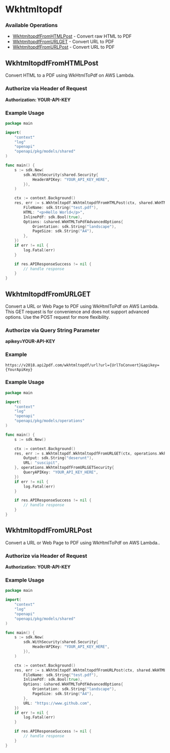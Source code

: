 # Wkhtmltopdf

### Available Operations

* [WkhtmltopdfFromHTMLPost](#wkhtmltopdffromhtmlpost) - Convert raw HTML to PDF
* [WkhtmltopdfFromURLGET](#wkhtmltopdffromurlget) - Convert URL to PDF
* [WkhtmltopdfFromURLPost](#wkhtmltopdffromurlpost) - Convert URL to PDF

## WkhtmltopdfFromHTMLPost

Convert HTML to a PDF using WkHtmlToPdf on AWS Lambda.
### Authorize via Header of Request
**Authorization: YOUR-API-KEY**

### Example Usage

```go
package main

import(
	"context"
	"log"
	"openapi"
	"openapi/pkg/models/shared"
)

func main() {
    s := sdk.New(
        sdk.WithSecurity(shared.Security{
            HeaderAPIKey: "YOUR_API_KEY_HERE",
        }),
    )

    ctx := context.Background()
    res, err := s.Wkhtmltopdf.WkhtmltopdfFromHTMLPost(ctx, shared.WkHTMLToPdfHTMLToPdfRequest{
        FileName: sdk.String("test.pdf"),
        HTML: "<p>Hello World</p>",
        InlinePdf: sdk.Bool(true),
        Options: &shared.WkHTMLToPdfAdvancedOptions{
            Orientation: sdk.String("landscape"),
            PageSize: sdk.String("A4"),
        },
    })
    if err != nil {
        log.Fatal(err)
    }

    if res.APIResponseSuccess != nil {
        // handle response
    }
}
```

## WkhtmltopdfFromURLGET

Convert a URL or Web Page to PDF using WkHtmlToPdf on AWS Lambda. This GET request is for convenience and does not support advanced options. Use the POST request for more flexibility.
### Authorize via Query String Parameter
**apikey=YOUR-API-KEY**
### Example
``` https://v2018.api2pdf.com/wkhtmltopdf/url?url={UrlToConvert}&apikey={YourApiKey} ``` 

### Example Usage

```go
package main

import(
	"context"
	"log"
	"openapi"
	"openapi/pkg/models/operations"
)

func main() {
    s := sdk.New()

    ctx := context.Background()
    res, err := s.Wkhtmltopdf.WkhtmltopdfFromURLGET(ctx, operations.WkhtmltopdfFromURLGETRequest{
        Output: sdk.String("deserunt"),
        URL: "suscipit",
    }, operations.WkhtmltopdfFromURLGETSecurity{
        QueryAPIKey: "YOUR_API_KEY_HERE",
    })
    if err != nil {
        log.Fatal(err)
    }

    if res.APIResponseSuccess != nil {
        // handle response
    }
}
```

## WkhtmltopdfFromURLPost

Convert a URL or Web Page to PDF using WkHtmlToPdf on AWS Lambda..
### Authorize via Header of Request
**Authorization: YOUR-API-KEY**

### Example Usage

```go
package main

import(
	"context"
	"log"
	"openapi"
	"openapi/pkg/models/shared"
)

func main() {
    s := sdk.New(
        sdk.WithSecurity(shared.Security{
            HeaderAPIKey: "YOUR_API_KEY_HERE",
        }),
    )

    ctx := context.Background()
    res, err := s.Wkhtmltopdf.WkhtmltopdfFromURLPost(ctx, shared.WkHTMLToPdfURLToPdfRequest{
        FileName: sdk.String("test.pdf"),
        InlinePdf: sdk.Bool(true),
        Options: &shared.WkHTMLToPdfAdvancedOptions{
            Orientation: sdk.String("landscape"),
            PageSize: sdk.String("A4"),
        },
        URL: "https://www.github.com",
    })
    if err != nil {
        log.Fatal(err)
    }

    if res.APIResponseSuccess != nil {
        // handle response
    }
}
```
